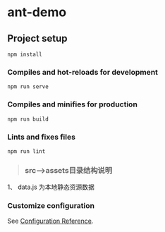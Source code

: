 # ant-demo

## Project setup
```
npm install
```

### Compiles and hot-reloads for development
```
npm run serve
```

### Compiles and minifies for production
```
npm run build
```

### Lints and fixes files
```
npm run lint
```

> ### src-->assets目录结构说明

1、 data.js 为本地静态资源数据

### Customize configuration
See [Configuration Reference](https://cli.vuejs.org/config/).
